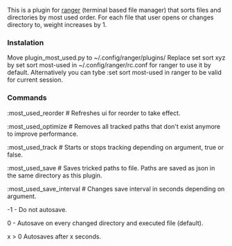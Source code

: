 This is a plugin for [ranger](https://github.com/ranger/ranger) (terminal based file manager) that sorts files and directories by most used order. For each file that user opens or changes directory to, weight increases by 1.

### Instalation
Move plugin_most_used.py to ~/.config/ranger/plugins/
Replace set sort xyz by set sort most-used in ~/.config/ranger/rc.conf for ranger to use it by default. Alternatively you can tybe :set sort most-used in ranger to be valid for current session.

### Commands
:most_used_reorder \# Refreshes ui for reorder to take effect.

:most_used_optimize \# Removes all tracked paths that don't exist anymore to improve performance.

:most_used_track \# Starts or stops tracking depending on argument, true or false.

:most_used_save \# Saves tricked paths to file. Paths are saved as json in the same directory as this plugin.

:most_used_save_interval \# Changes save interval in seconds depending on argument.

-1 - Do not autosave.

0 - Autosave on every changed directory and executed file (default).

x > 0 Autosaves after x seconds.


